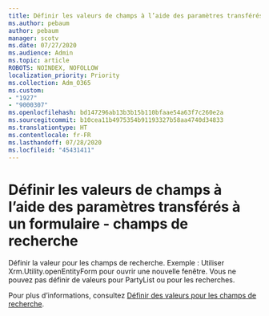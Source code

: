 ```yaml
---
title: Définir les valeurs de champs à l’aide des paramètres transférés à un formulaire - champs de recherche
ms.author: pebaum
author: pebaum
manager: scotv
ms.date: 07/27/2020
ms.audience: Admin
ms.topic: article
ROBOTS: NOINDEX, NOFOLLOW
localization_priority: Priority
ms.collection: Adm_O365
ms.custom:
- "1927"
- "9000307"
ms.openlocfilehash: bd147296ab13b3b15b110bfaae54a63f7c260e2a
ms.sourcegitcommit: b10cea11b4975354b91193327b58aa4740d34833
ms.translationtype: HT
ms.contentlocale: fr-FR
ms.lasthandoff: 07/28/2020
ms.locfileid: "45431411"
---
```

# <a name="set-field-values-using-parameters-passed-to-a-form---lookup-fields"></a>Définir les valeurs de champs à l’aide des paramètres transférés à un formulaire - champs de recherche

Définir la valeur pour les champs de recherche. Exemple : Utiliser Xrm.Utility.openEntityForm pour ouvrir une nouvelle fenêtre. Vous ne pouvez pas définir de valeurs pour PartyList ou pour les recherches.

Pour plus d’informations, consultez [Définir des valeurs pour les champs de recherche](https://docs.microsoft.com/previous-versions/dynamicscrm-2016/developers-guide/gg334375(v=crm.8)#set-values-for-lookup-fields).